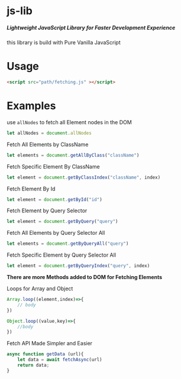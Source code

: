 # js-lib
##### Lightweight JavaScript Library for Faster Development Experience

this library is build with Pure Vanilla JavaScript

# Usage

```html 
<script src="path/fetching.js" ></script>
```

# Examples

use ``` allNodes ``` to fetch all Element nodes in the DOM

```javascript
let allNodes = document.allNodes
```

Fetch All Elements by ClassName

```javascript 
let elements = document.getAllByClass("className")
```

Fetch Specific Element By ClassName

```javascript
let element = document.getByClassIndex("className", index)
```

Fetch Element By Id

```javascript
let element = document.getById("id")
```

Fetch Element by Query Selector

```javascript
let element = document.getByQuery("query")
```

Fetch All Elements by Query Selector All

```javascript
let elements = document.getByQueryAll("query")
```

Fetch Specific Element by Query Selector All

```javascript
let element = document.getByQueryIndex("query", index)
```

**There are more Methods added to DOM for Fetching Elements**

Loops for Array and Object 

``` javascript
Array.loop((element,index)=>{
    // body
})
```

``` javascript
Object.loop((value,key)=>{
    //body
})
```

Fetch API Made Simpler and Easier

``` javascript
async function getData (url){ 
    let data = await fetchAsync(url) 
    return data;
} 
```

